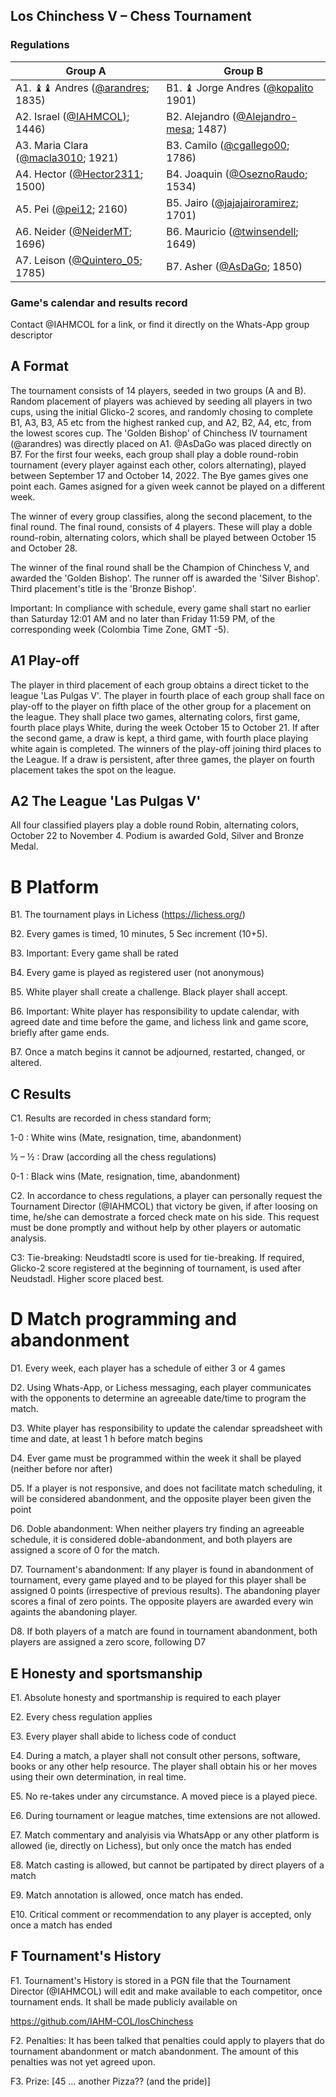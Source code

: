 ## Los Chinchess V – Chess Tournament
### Regulations

| Group A                                                                            | Group B                                                                                   |
|------------------------------------------------------------------------------------|-------------------------------------------------------------------------------------------|
| A1. ♝♝ Andres ([@arandres](https://lichess.org/?user=arandres#friend); 1835)       | B1. ♝ Jorge Andres ([@kopalito](https://lichess.org/?user=kopalito#friend) 1901)          |
| A2. Israel ([@IAHMCOL)](https://lichess.org/?user=IAHMCOL#friend); 1446)           | B2. Alejandro  ([@Alejandro-mesa](https://lichess.org/?user=Alejandro-mesa#friend); 1487) |
| A3. Maria Clara  ([@macla3010](https://lichess.org/?user=macla3010#friend);  1921) | B3. Camilo  ([@cgallego00](https://lichess.org/?user=cgallego00#friend); 1786)            |
| A4. Hector  ([@Hector2311](https://lichess.org/?user=Hector2311#friend);  1500)    | B4. Joaquin  ([@OseznoRaudo](https://lichess.org/?user=OseznoRaudo#friend); 1534)         |
| A5. Pei  ([@pei12](https://lichess.org/?user=pei12#friend);  2160)                 | B5. Jairo  ([@jajajairoramirez](https://lichess.org/?user=jajajairoramirez#friend); 1701) |
| A6.  Neider  ([@NeiderMT](https://lichess.org/?user=NeiderMT#friend);  1696)       | B6.  Mauricio  ([@twinsendell](https://lichess.org/?user=twinsendell#friend); 1649)       |
| A7. Leison  ([@Quintero_05](https://lichess.org/?user=Quintero_05#friend);  1785)  | B7. Asher  ([@AsDaGo](https://lichess.org/?user=AsDaGo#friend); 1850)                     |


### Game's calendar and results record

Contact @IAHMCOL for a link, or find it directly on the Whats-App group descriptor

## A	Format

The tournament consists of 14 players, seeded in two groups (A and B). Random placement of players was achieved by seeding all players in two cups, using the initial Glicko-2 scores, and randomly chosing to complete B1, A3, B3, A5 etc from the highest ranked cup, and A2, B2, A4, etc, from the lowest scores cup. The 'Golden Bishop' of Chinchess IV tournament (@arandres) was directly placed on A1. @AsDaGo was placed directly on B7. For the first four weeks, each group shall play a doble round-robin tournament (every player against each other, colors alternating), played between September 17 and October 14, 2022. The Bye games gives one point each. Games asigned for a given week cannot be played on a different week.

The winner of every group classifies, along the second placement, to the final round. The final round, consists of 4 players. These will play a doble round-robin, alternating colors, which shall be played between October 15 and October 28.

The winner of the final round shall be the Champion of Chinchess V, and awarded the 'Golden Bishop'. The runner off is awarded the 'Silver Bishop'. Third placement's title is the 'Bronze Bishop'.

Important: In compliance with schedule, every game shall start no earlier than Saturday 12:01 AM and no later than Friday 11:59 PM, of the corresponding week (Colombia Time Zone, GMT -5).


## A1	   Play-off

The player in third placement of each group obtains a direct ticket to the league 'Las Pulgas V'. The player in fourth place of each group shall face on play-off to the player on fifth place of the other group for a placement on the league. They shall place two games, alternating colors, first game, fourth place plays White, during the week October 15 to October 21. If after the second game, a draw is kept, a third game, with fourth place playing white again is completed. The winners of the play-off joining third places to the League. If a draw is persistent, after three games, the player on fourth placement takes the spot on the league.

## A2	The League 'Las Pulgas V'

All four classified players play a doble round Robin, alternating colors, October 22 to November 4. Podium is awarded Gold, Silver and Bronze Medal.

# B	Platform

B1. The tournament plays in  Lichess (https://lichess.org/)

B2. Every games is timed,  10 minutes, 5 Sec increment (10+5).

B3. Important: Every game shall be rated

B4. Every game is played as registered user (not anonymous)

B5. White player shall create a challenge. Black player shall accept.

B6. Important: White player has responsibility to update calendar, with agreed date and time before the game, and lichess link and game score, briefly after game ends.

B7. Once a match begins it cannot be adjourned, restarted, changed, or altered.

## C	Results

C1. Results are recorded in chess standard form;

1-0 : White wins (Mate, resignation, time, abandonment)

½ – ½ : Draw (according all the chess regulations)

0-1 : Black wins (Mate, resignation, time, abandonment)

C2. In accordance to chess regulations,  a player can personally request the Tournament Director (@IAHMCOL) that victory be given, if after loosing on time, he/she can demostrate a forced check mate on his side. This request must be done promptly and without help by other players or automatic analysis.

C3: Tie-breaking: Neudstadtl score is used for tie-breaking. If required, Glicko-2 score registered at the beginning of tournament, is used after Neudstadl. Higher score placed best.

# D	Match programming and abandonment

D1. Every week, each player has a schedule of either 3 or 4 games

D2. Using Whats-App, or Lichess messaging, each player communicates with the opponents to determine an agreeable date/time to program the match.

D3. White player has responsibility to update the calendar spreadsheet with time and date, at least 1 h before match begins

D4. Ever game must be programmed within the week it shall be played (neither before nor after)

D5. If a player is not responsive, and does not facilitate match scheduling, it will be considered abandonment, and the opposite player been given the point

D6. Doble abandonment: When neither players try finding an agreeable schedule, it is considered doble-abandonment, and both players are assigned a score of 0 for the match.

D7. Tournament's abandonment: If any player is found in abandonment of tournament, every game played and to be played for this player shall be assigned 0 points (irrespective of previous results). The abandoning player scores a final of zero points. The opposite players are awarded every win againts the abandoning player. 

D8. If both players of a match are found in tournament abandonment, both players are assigned a zero score, following D7

## E	Honesty and sportsmanship

E1. Absolute honesty and sportmanship is required to each player

E2. Every chess regulation applies

E3. Every player shall abide to lichess code of conduct

E4. During a match, a player shall not consult other persons, software, books or any other help resource. The player shall obtain his or her moves using their own determination, in real time.

E5. No re-takes under any circumstance. A moved piece is a played piece.

E6. During tournament or league matches, time extensions are not allowed.

E7. Match commentary and analyisis via WhatsApp or any other platform is allowed (ie, directly on Lichess), but only once the match has ended

E8. Match casting is allowed, but cannot be partipated by direct players of a match

E9. Match annotation is allowed, once match has ended.

E10. Critical comment or recommendation to any player is accepted, only once a match has ended

## F	Tournament's History

F1. Tournament's History is stored in a PGN file that the Tournament Director (@IAHMCOL) will edit and make available to each competitor, once tournament ends. It shall be made publicly available on 

https://github.com/IAHM-COL/losChinchess

F2. Penalties: It has been talked that penalties could apply to players that do tournament abandonment or match abandonment. The amount of this penalties was not yet agreed upon.

F3. Prize: [45 … another Pizza?? (and the pride)]
